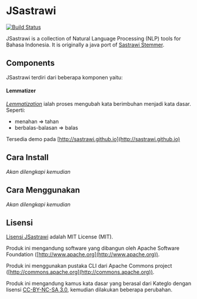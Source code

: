 JSastrawi
=========
[![Build Status](https://travis-ci.org/jsastrawi/jsastrawi.svg?branch=master)](https://travis-ci.org/jsastrawi/jsastrawi)

JSastrawi is a collection of Natural Language Processing (NLP) tools for Bahasa Indonesia.
It is originally a java port of [Sastrawi Stemmer](https://github.com/sastrawi/sastrawi).

Components
----------

JSastrawi terdiri dari beberapa komponen yaitu:

#### Lemmatizer

*[Lemmatization](https://en.wikipedia.org/wiki/Lemmatisation)* ialah proses mengubah kata berimbuhan menjadi kata dasar. Seperti:

- menahan => tahan
- berbalas-balasan => balas

Tersedia demo pada [http://sastrawi.github.io](http://sastrawi.github.io)


Cara Install
------------

*Akan dilengkapi kemudian*

Cara Menggunakan
----------------

*Akan dilengkapi kemudian*


Lisensi
--------

[Lisensi JSastrawi](https://github.com/jsastrawi/jsastrawi/blob/master/LICENSE) adalah MIT License (MIT).

Produk ini mengandung software yang dibangun oleh Apache Software Foundation ([http://www.apache.org](http://www.apache.org)).

Produk ini menggunakan pustaka CLI dari Apache Commons project ([http://commons.apache.org](http://commons.apache.org)).

Produk ini mengandung kamus kata dasar yang berasal dari Kateglo dengan lisensi [CC-BY-NC-SA 3.0](http://creativecommons.org/licenses/by-nc-sa/3.0/), kemudian dilakukan beberapa perubahan.

